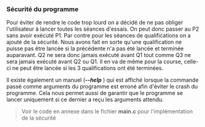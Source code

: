 ### Sécurité du programme 

Pour éviter de rendre le code trop lourd on a décidé de ne pas obliger l'utilisateur à lancer toutes les séances d'essais. On peut donc passer au P2 sans 
avoir exécuté P1. Par contre pour les séances de qualifications on a ajouté de la sécurité. 
Nous avons fait en sorte qu'une qualification ne puisse pas être lancée si la précédente n'a pas été lancée et terminée auparavant.
Q2 ne sera donc jamais exécuté avant Q1 tout comme Q3 ne sera jamais exécuté avant Q2 ou Q1. 
Il en va de même pour la course, celle-ci ne peut être lancée si les 3 qualifications ont été terminées.

Il existe également un manuel (**_--help_** ) qui est affiché lorsque la commande passé comme arguments du programme est erroné afin 
d'éviter le crash du programme. Cela nous permet aussi de garantir que le programme se lancer uniquement si ce dernier a reçu les arguments attendu.

> Voir le code en annexe dans le fichier **main.c** pour l'implémentation de la sécurité 

